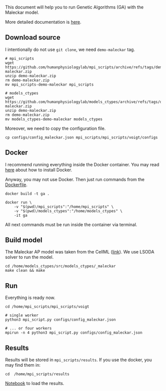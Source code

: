 This document will help you to run Genetic Algorithms (GA) with the Maleckar model.

More detailed documentation is [here](./docs/index.md).

## Download source

I intentionally do not use `git clone`, we need `demo-maleckar` tag.

```shell
# mpi_scripts
wget https://github.com/humanphysiologylab/mpi_scripts/archive/refs/tags/demo-maleckar.zip
unzip demo-maleckar.zip
rm demo-maleckar.zip
mv mpi_scripts-demo-maleckar mpi_scripts

# models_ctypes
wget https://github.com/humanphysiologylab/models_ctypes/archive/refs/tags/demo-maleckar.zip
unzip demo-maleckar.zip
rm demo-maleckar.zip
mv models_ctypes-demo-maleckar models_ctypes

```

<!-- Репозиторий самих ГА (`pypoptim`) не качаем, это будет дальше. -->

Moreover, we need to copy the configuration file.
```shell
cp configs/config_maleckar.json mpi_scripts/mpi_scripts/voigt/configs    
```

## Docker

I recommend running everything inside the Docker container. You may read [here](https://docs.docker.com/get-docker/) about how to install Docker.

Anyway, you may not use Docker. Then just run commands from the [Dockerfile](./Dockerfile).

```shell
docker build -t ga .

docker run \
    -v "$(pwd)/mpi_scripts":"/home/mpi_scripts" \
    -v "$(pwd)/models_ctypes":"/home/models_ctypes" \
    -it ga
```

All next commands must be run inside the container via terminal.

## Build model
The Maleckar AP model was taken from the CellML ([link](https://models.physiomeproject.org/exposure/bbd802c6a6d6e69b746244f83b4fb89b/maleckar_greenstein_trayanova_giles_2009.cellml/view)). We use LSODA solver to run the model.

```shell
cd /home/models_ctypes/src/models_ctypes/_maleckar
make clean && make
```

## Run

Everything is ready now.

```shell
cd /home/mpi_scripts/mpi_scripts/voigt

# single worker
python3 mpi_script.py configs/config_maleckar.json

# ... or four workers
mpirun -n 4 python3 mpi_script.py configs/config_maleckar.json
```

## Results

Results will be stored in `mpi_scripts/results`. If you use the docker, you may find them in:

```shell
cd  /home/mpi_scripts/results
```

[Notebook](./notebooks/001-Results.ipynb) to load the results.
